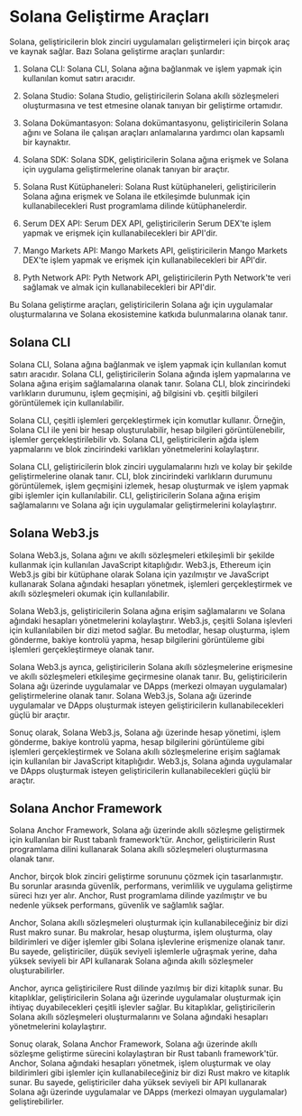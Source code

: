 # Solana Geliştirme Araçları

Solana, geliştiricilerin blok zinciri uygulamaları geliştirmeleri için birçok araç ve kaynak sağlar. Bazı Solana geliştirme araçları şunlardır:

1.  Solana CLI: Solana CLI, Solana ağına bağlanmak ve işlem yapmak için kullanılan komut satırı aracıdır.
    
2.  Solana Studio: Solana Studio, geliştiricilerin Solana akıllı sözleşmeleri oluşturmasına ve test etmesine olanak tanıyan bir geliştirme ortamıdır.
    
3.  Solana Dokümantasyon: Solana dokümantasyonu, geliştiricilerin Solana ağını ve Solana ile çalışan araçları anlamalarına yardımcı olan kapsamlı bir kaynaktır.
    
4.  Solana SDK: Solana SDK, geliştiricilerin Solana ağına erişmek ve Solana için uygulama geliştirmelerine olanak tanıyan bir araçtır.
    
5.  Solana Rust Kütüphaneleri: Solana Rust kütüphaneleri, geliştiricilerin Solana ağına erişmek ve Solana ile etkileşimde bulunmak için kullanabilecekleri Rust programlama dilinde kütüphanelerdir.
    
6.  Serum DEX API: Serum DEX API, geliştiricilerin Serum DEX'te işlem yapmak ve erişmek için kullanabilecekleri bir API'dir.
    
7.  Mango Markets API: Mango Markets API, geliştiricilerin Mango Markets DEX'te işlem yapmak ve erişmek için kullanabilecekleri bir API'dir.
    
8.  Pyth Network API: Pyth Network API, geliştiricilerin Pyth Network'te veri sağlamak ve almak için kullanabilecekleri bir API'dir.
    

Bu Solana geliştirme araçları, geliştiricilerin Solana ağı için uygulamalar oluşturmalarına ve Solana ekosistemine katkıda bulunmalarına olanak tanır.


## Solana CLI

Solana CLI, Solana ağına bağlanmak ve işlem yapmak için kullanılan komut satırı aracıdır. Solana CLI, geliştiricilerin Solana ağında işlem yapmalarına ve Solana ağına erişim sağlamalarına olanak tanır. Solana CLI, blok zincirindeki varlıkların durumunu, işlem geçmişini, ağ bilgisini vb. çeşitli bilgileri görüntülemek için kullanılabilir.

Solana CLI, çeşitli işlemleri gerçekleştirmek için komutlar kullanır. Örneğin, Solana CLI ile yeni bir hesap oluşturulabilir, hesap bilgileri görüntülenebilir, işlemler gerçekleştirilebilir vb. Solana CLI, geliştiricilerin ağda işlem yapmalarını ve blok zincirindeki varlıkları yönetmelerini kolaylaştırır.

Solana CLI, geliştiricilerin blok zinciri uygulamalarını hızlı ve kolay bir şekilde geliştirmelerine olanak tanır. CLI, blok zincirindeki varlıkların durumunu görüntülemek, işlem geçmişini izlemek, hesap oluşturmak ve işlem yapmak gibi işlemler için kullanılabilir. CLI, geliştiricilerin Solana ağına erişim sağlamalarını ve Solana ağı için uygulamalar geliştirmelerini kolaylaştırır.


## Solana Web3.js

Solana Web3.js, Solana ağını ve akıllı sözleşmeleri etkileşimli bir şekilde kullanmak için kullanılan JavaScript kitaplığıdır. Web3.js, Ethereum için Web3.js gibi bir kütüphane olarak Solana için yazılmıştır ve JavaScript kullanarak Solana ağındaki hesapları yönetmek, işlemleri gerçekleştirmek ve akıllı sözleşmeleri okumak için kullanılabilir.

Solana Web3.js, geliştiricilerin Solana ağına erişim sağlamalarını ve Solana ağındaki hesapları yönetmelerini kolaylaştırır. Web3.js, çeşitli Solana işlevleri için kullanılabilen bir dizi metod sağlar. Bu metodlar, hesap oluşturma, işlem gönderme, bakiye kontrolü yapma, hesap bilgilerini görüntüleme gibi işlemleri gerçekleştirmeye olanak tanır.

Solana Web3.js ayrıca, geliştiricilerin Solana akıllı sözleşmelerine erişmesine ve akıllı sözleşmeleri etkileşime geçirmesine olanak tanır. Bu, geliştiricilerin Solana ağı üzerinde uygulamalar ve DApps (merkezi olmayan uygulamalar) geliştirmelerine olanak tanır. Solana Web3.js, Solana ağı üzerinde uygulamalar ve DApps oluşturmak isteyen geliştiricilerin kullanabilecekleri güçlü bir araçtır.

Sonuç olarak, Solana Web3.js, Solana ağı üzerinde hesap yönetimi, işlem gönderme, bakiye kontrolü yapma, hesap bilgilerini görüntüleme gibi işlemleri gerçekleştirmek ve Solana akıllı sözleşmelerine erişim sağlamak için kullanılan bir JavaScript kitaplığıdır. Web3.js, Solana ağında uygulamalar ve DApps oluşturmak isteyen geliştiricilerin kullanabilecekleri güçlü bir araçtır.

## Solana Anchor Framework

Solana Anchor Framework, Solana ağı üzerinde akıllı sözleşme geliştirmek için kullanılan bir Rust tabanlı framework'tür. Anchor, geliştiricilerin Rust programlama dilini kullanarak Solana akıllı sözleşmeleri oluşturmasına olanak tanır.

Anchor, birçok blok zinciri geliştirme sorununu çözmek için tasarlanmıştır. Bu sorunlar arasında güvenlik, performans, verimlilik ve uygulama geliştirme süreci hızı yer alır. Anchor, Rust programlama dilinde yazılmıştır ve bu nedenle yüksek performans, güvenlik ve sağlamlık sağlar.

Anchor, Solana akıllı sözleşmeleri oluşturmak için kullanabileceğiniz bir dizi Rust makro sunar. Bu makrolar, hesap oluşturma, işlem oluşturma, olay bildirimleri ve diğer işlemler gibi Solana işlevlerine erişmenize olanak tanır. Bu sayede, geliştiriciler, düşük seviyeli işlemlerle uğraşmak yerine, daha yüksek seviyeli bir API kullanarak Solana ağında akıllı sözleşmeler oluşturabilirler.

Anchor, ayrıca geliştiricilere Rust dilinde yazılmış bir dizi kitaplık sunar. Bu kitaplıklar, geliştiricilerin Solana ağı üzerinde uygulamalar oluşturmak için ihtiyaç duyabilecekleri çeşitli işlevler sağlar. Bu kitaplıklar, geliştiricilerin Solana akıllı sözleşmeleri oluşturmalarını ve Solana ağındaki hesapları yönetmelerini kolaylaştırır.

Sonuç olarak, Solana Anchor Framework, Solana ağı üzerinde akıllı sözleşme geliştirme sürecini kolaylaştıran bir Rust tabanlı framework'tür. Anchor, Solana ağındaki hesapları yönetmek, işlem oluşturmak ve olay bildirimleri gibi işlemler için kullanabileceğiniz bir dizi Rust makro ve kitaplık sunar. Bu sayede, geliştiriciler daha yüksek seviyeli bir API kullanarak Solana ağı üzerinde uygulamalar ve DApps (merkezi olmayan uygulamalar) geliştirebilirler.

